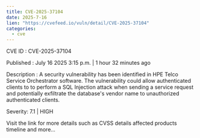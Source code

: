 ```yaml
--- 
title: CVE-2025-37104
date: 2025-7-16
lien: "https://cvefeed.io/vuln/detail/CVE-2025-37104"
categories:
  - cve
---
```


CVE ID : CVE-2025-37104

Published :  July 16
2025
3:15 p.m. | 1 hour
32 minutes ago

Description : A security vulnerability has been identified in HPE Telco Service Orchestrator software. The vulnerability could allow authenticated clients to to perform a SQL Injection attack when sending a service request
and potentially exfiltrate the database's vendor name to unauthorized authenticated clients.

Severity: 7.1 | HIGH

Visit the link for more details
such as CVSS details
affected products
timeline
and more...
